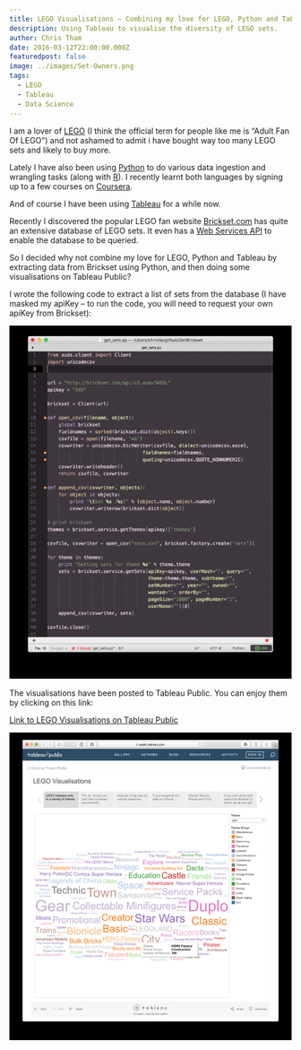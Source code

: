 ```yaml
---
title: LEGO Visualisations – Combining my love for LEGO, Python and Tableau
description: Using Tableau to visualise the diversity of LEGO sets.
author: Chris Tham
date: 2016-03-12T22:00:00.000Z
featuredpost: false
image: ../images/Set-Owners.png
tags:
  - LEGO
  - Tableau
  - Data Science
---
```


I am a lover of [LEGO](http://www.lego.com/en-us/default.aspx) (I think the official term for people like me is “Adult Fan Of LEGO”) and not ashamed to admit i have bought way too many LEGO sets and likely to buy more.

Lately I have also been using [Python](https://www.python.org/) to do various data ingestion and wrangling tasks (along with [R](https://www.r-project.org/)). I recently learnt both languages by signing up to a few courses on [Coursera](https://www.coursera.org/).

And of course I have been using [Tableau](http://www.tableau.com/) for a while now.

Recently I discovered the popular LEGO fan website [Brickset.com](http://brickset.com/) has quite an extensive database of LEGO sets. It even has a [Web Services API](http://brickset.com/tools/webservices) to enable the database to be queried.

So I decided why not combine my love for LEGO, Python and Tableau by extracting data from Brickset using Python, and then doing some visualisations on Tableau Public?

I wrote the following code to extract a list of sets from the database (I have masked my apiKey – to run the code, you will need to request your own apiKey from Brickset):

![Python code](../images/lego1.png)

The visualisations have been posted to Tableau Public. You can enjoy them by clicking on this link:

[Link to LEGO Visualisations on Tableau Public](https://public.tableau.com/views/LEGO/LEGOVisualisations?:embed=y&:display_count=yes&:showTabs=y)

![Tableau Public visualisation](../images/lego2.png)
